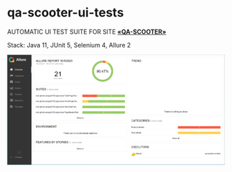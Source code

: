 # qa-scooter-ui-tests

AUTOMATIC UI TEST SUITE FOR SITE [**«QA-SCOOTER»**](https://qa-scooter.praktikum-services.ru/)

Stack: Java 11, JUnit 5, Selenium 4, Allure 2

[![логотип](https://github.com/Sergey8193/qa-scooter-ui-tests/blob/main/logo/yandex-qa-logo.png "Лого")](https://practicum.yandex.ru/qa-automation-engineer-java/)
